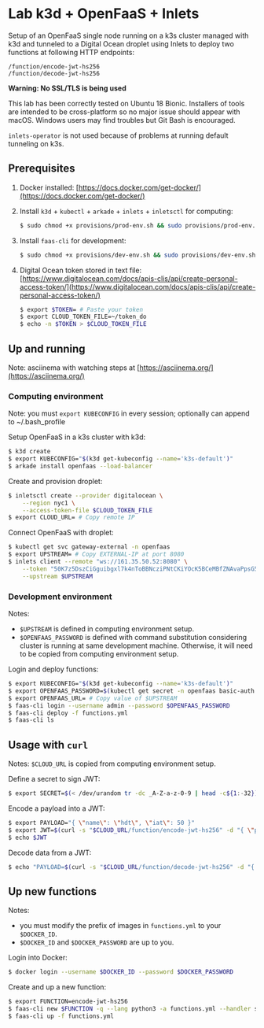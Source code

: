 # Lab k3d + OpenFaaS + Inlets

Setup of an OpenFaaS single node running on a k3s cluster managed with k3d and tunneled to a Digital Ocean droplet using Inlets to deploy two functions at following HTTP endpoints:
```
/function/encode-jwt-hs256
/function/decode-jwt-hs256
```
**Warning: No SSL/TLS is being used**

This lab has been correctly tested on Ubuntu 18 Bionic. Installers of tools are intended to be cross-platform so no major issue should appear with macOS. Windows users may find troubles but Git Bash is encouraged.

`inlets-operator` is not used because of problems at running default tunneling on k3s.

## Prerequisites

1. Docker installed: [https://docs.docker.com/get-docker/](https://docs.docker.com/get-docker/)

2. Install `k3d` + `kubectl` + `arkade` + `inlets` + `inletsctl` for computing:
	```bash
	$ sudo chmod +x provisions/prod-env.sh && sudo provisions/prod-env.sh
	```
	
3. Install `faas-cli` for development:
	```bash
	$ sudo chmod +x provisions/dev-env.sh && sudo provisions/dev-env.sh
	```

4. Digital Ocean token stored in text file: [https://www.digitalocean.com/docs/apis-clis/api/create-personal-access-token/](https://www.digitalocean.com/docs/apis-clis/api/create-personal-access-token/)

	```bash
	$ export $TOKEN= # Paste your token
	$ export CLOUD_TOKEN_FILE=~/token_do
	$ echo -n $TOKEN > $CLOUD_TOKEN_FILE
	```

## Up and running

Note: asciinema with watching steps at [https://asciinema.org/](https://asciinema.org/)

### Computing environment

Note: you must `export KUBECONFIG` in every session; optionally can append to ~/.bash_profile

Setup OpenFaaS in a k3s cluster with k3d:
```bash
$ k3d create
$ export KUBECONFIG="$(k3d get-kubeconfig --name='k3s-default')"
$ arkade install openfaas --load-balancer
```

Create and provision droplet:
```bash
$ inletsctl create --provider digitalocean \
	--region nyc1 \
	--access-token-file $CLOUD_TOKEN_FILE
$ export CLOUD_URL= # Copy remote IP
```

Connect OpenFaaS with droplet:
```bash
$ kubectl get svc gateway-external -n openfaas
$ export UPSTREAM= # Copy EXTERNAL-IP at port 8080
$ inlets client --remote "ws://161.35.50.52:8080" \
	--token "50K7z5DszCiGguibgxl7k4nToBBNcziPNtCKiYOcK5BCeMBfZNAvaPpsG5yU3Jq3" \
	--upstream $UPSTREAM
```

### Development environment

Notes:
- `$UPSTREAM` is defined in computing environment setup.
- `$OPENFAAS_PASSWORD` is defined with command substitution considering cluster is running at same development machine. Otherwise, it will need to be copied from computing environment setup.

Login and deploy functions:
```bash
$ export KUBECONFIG="$(k3d get-kubeconfig --name='k3s-default')"
$ export OPENFAAS_PASSWORD=$(kubectl get secret -n openfaas basic-auth -o jsonpath="{.data.basic-auth-password}" | base64 --decode)
$ export OPENFAAS_URL= # Copy value of $UPSTREAM
$ faas-cli login --username admin --password $OPENFAAS_PASSWORD
$ faas-cli deploy -f functions.yml
$ faas-cli ls
```

## Usage with `curl`

Notes: `$CLOUD_URL` is copied from computing environment setup.

Define a secret to sign JWT:
```bash
$ export SECRET=$(< /dev/urandom tr -dc _A-Z-a-z-0-9 | head -c${1:-32})
```

Encode a payload into a JWT:
```bash
$ export PAYLOAD="{ \"name\": \"hdt\", \"iat\": 50 }"
$ export JWT=$(curl -s "$CLOUD_URL/function/encode-jwt-hs256" -d "{ \"payload\": ${PAYLOAD}, \"secret\": \"$SECRET\" }")
$ echo $JWT
```

Decode data from a JWT:
```bash
$ echo "PAYLOAD=$(curl -s "$CLOUD_URL/function/decode-jwt-hs256" -d "{ \"encoded\": \"$JWT\", \"secret\": \"$SECRET\" }")"
```

## Up new functions

Notes:
- you must modify the prefix of images in `functions.yml` to your `$DOCKER_ID`.
- `$DOCKER_ID` and `$DOCKER_PASSWORD` are up to you.

Login into Docker:
```bash
$ docker login --username $DOCKER_ID --password $DOCKER_PASSWORD
```

Create and up a new function:
```bash
$ export FUNCTION=encode-jwt-hs256
$ faas-cli new $FUNCTION -q --lang python3 -a functions.yml --handler src/functions/$FUNCTION
$ faas-cli up -f functions.yml
```